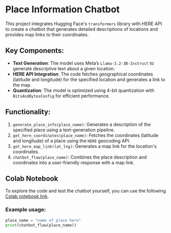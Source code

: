 # Place Information Chatbot

This project integrates Hugging Face's `transformers` library with HERE API to create a chatbot that generates detailed descriptions of locations and provides map links to their coordinates.

## Key Components:

- **Text Generation**: The model uses Meta’s `Llama-3.2-3B-Instruct` to generate descriptive text about a given location.
- **HERE API Integration**: The code fetches geographical coordinates (latitude and longitude) for the specified location and generates a link to the map.
- **Quantization**: The model is optimized using 4-bit quantization with `BitsAndBytesConfig` for efficient performance.

## Functionality:

1. `generate_place_info(place_name)`: Generates a description of the specified place using a text-generation pipeline.
2. `get_here_coordinates(place_name)`: Fetches the coordinates (latitude and longitude) of a place using the `HERE` geocoding API.
3. `get_here_map_link(lat_lng)`: Generates a map link for the location's coordinates.
4. `chatbot_flow(place_name)`: Combines the place description and coordinates into a user-friendly response with a map link.

## Colab Notebook

To explore the code and test the chatbot yourself, you can use the following [Colab notebook link](https://colab.research.google.com/drive/146ec09CkM0uNS8e51MLmV0SGuYfSonaD#scrollTo=UxLxzDyYTBkO).

### Example usage:

```python
place_name = "name of place here"
print(chatbot_flow(place_name))

